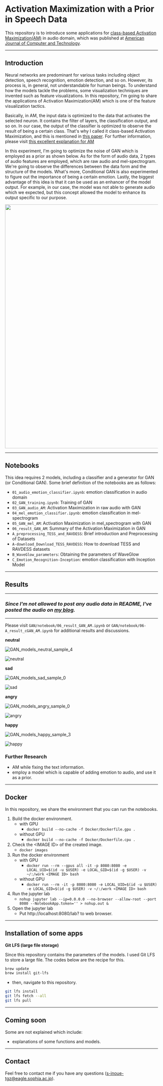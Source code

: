 # Activation Maximization with a Prior in Speech Data

This repository is to introduce some applications for [class-based Activation Maximization(AM)](https://arxiv.org/pdf/1312.6034.pdf) in audio domain, which was published at [American Journal of Computer and Technology](http://www.ajcst.org/article/303/10.11648.j.ajcst.20210403.13).

---
## Introduction

Neural networks are predominant for various tasks including object detection, speech recognition, emotion detection, and so on. However, its process is, in general, not understandable for human beings. To understand how the models tackle the problems, some visualization techniques are invented such as feature visualizations. In this repository, I'm going to share the applications of Activation Maximization(AM) which is one of the feature visualization tactics.

Basically, in AM, the input data is optimized to the data that activates the selected neuron. It contains the filter of layers, the classification output, and so on. In our case, the output of the classifier is optimized to observe the result of being a certain class. That's why I called it class-based Activation Maximization, and this is mentioned in [this paper](https://arxiv.org/pdf/1312.6034.pdf). For further information, please visit [this excellent explanation for AM](https://distill.pub/2017/feature-visualization/)

In this experiment, I'm going to optimize the noise of GAN which is employed as a prior as shown below. As for the form of audio data, 2 types of audio features are employed, which are raw audio and mel-spectrogram. We're going to observe the differences between the data form and the structure of the models. What's more, Conditional GAN is also experimented to figure out the importance of being a certain emotion. Lastly, the biggest advantage of this idea is that it can be used as an enhancer of the model output. For example, in our case, the model was not able to generate audio which we expected, but this concept allowed the model to enhance its output specific to our purpose.

<img src="./data/images/system.png" width="800">

---
## Notebooks
This idea requires 2 models, including a classifier and a generator for GAN (or Conditional GAN). Some brief definition of the notebooks are as follows:
- `01_audio_emotion_classifier.ipynb`: emotion classification in audio domain
- `02_GAN_training.ipynb`: Training of GAN
- `03_GAN_audio_AM`: Activation Maximization in raw audio with GAN
- `04_mel_emotion_classifier.ipynb`: emotion classification in mel-spectrogram
- `05_GAN_mel_AM`: Activation Maximization in mel_spectrogram with GAN
- `06_result_GAN_AM`: Summary of the Activation Maximization in GAN
- `A_preprocessing_TESS_and_RAVDESS`: Brief introduction and Preprocessing of Datasets
- `A-download_Download_TESS_RAVDESS`: How to download TESS and RAVDESS datasets
- `B_WaveGlow_parameters`: Obtaining the parameters of WaveGlow
- `C_Emotion_Recognition-Inception`: emotion classification with Inception Model

---
## Results
---
<!-- ### ***Since I'm not allowed to post any audio data in README, I've posted the audio on [my blog](https://shinshoji01.hatenablog.com/entry/results_audioAM_prior).*** -->

### ***Since I'm not allowed to post any audio data in README, I've posted the audio on [my blog](https://shinshoji01.hatenablog.com/entry/results_audioAM_prior).***

---
Please visit `GAN/notebook/06_result_GAN_AM.ipynb` or `GAN/notebook/06-A_result_cGAN_AM.ipynb` for additional results and discussions.

**neutral**

<!-- <img src="./data/results/images/GAN_models_neutral_sample_4.png" width="900"> -->
![GAN_models_neutral_sample_4](https://user-images.githubusercontent.com/28431328/106088166-c5ebf380-6168-11eb-9059-66b99cc68716.png)


<!-- ![neutral](./data/gif/neutral.gif) -->
![neutral](https://user-images.githubusercontent.com/28431328/106087788-0f880e80-6168-11eb-98f3-156b1279cc65.gif)


**sad**

<!-- <img src="./data/results/images/GAN_models_sad_sample_0.png" width="900"> -->
![GAN_models_sad_sample_0](https://user-images.githubusercontent.com/28431328/106088199-d8fec380-6168-11eb-8bff-5dae2fe9c4c1.png)

<!-- ![sad](./data/gif/sad.gif) -->
![sad](https://user-images.githubusercontent.com/28431328/106087817-20388480-6168-11eb-9f9b-8e88090c9a6d.gif)

**angry**

<!-- <img src="./data/results/images/GAN_models_angry_sample_0.png" width="900"> -->
![GAN_models_angry_sample_0](https://user-images.githubusercontent.com/28431328/106088206-db611d80-6168-11eb-92b1-25e21b26fb9b.png)

<!-- ![angry](./data/gif/angry.gif) -->
![angry](https://user-images.githubusercontent.com/28431328/106087395-41e53c00-6167-11eb-9598-7e12c827ca97.gif)

**happy**

<!-- <img src="./data/results/images/GAN_models_happy_sample_3.png" width="900"> -->
![GAN_models_happy_sample_3](https://user-images.githubusercontent.com/28431328/106088211-de5c0e00-6168-11eb-86d7-71e29534a9b9.png)

<!-- ![happy](./data/gif/happy.gif) -->
![happy](https://user-images.githubusercontent.com/28431328/106087751-fb441180-6167-11eb-93c1-a0cbe9237ffd.gif)

### Further Research
- AM while fixing the text information.
- employ a model which is capable of adding emotion to audio, and use it as a prior.


---
## Docker
In this repository, we share the environment that you can run the notebooks.
1. Build the docker environment.
    - with GPU
      - `docker build --no-cache -f Docker/Dockerfile.gpu .`
    - without GPU
      - `docker build --no-cache -f Docker/Dockerfile.cpu .`
2. Check the \<IMAGE ID\> of the created image.
    - `docker images`
3. Run the docker environment
    - with GPU
      - `docker run --rm --gpus all -it -p 8080:8080 -e LOCAL_UID=$(id -u $USER) -e LOCAL_GID=$(id -g $USER) -v ~/:/work <IMAGE ID> bash`
    - without GPU
      - `docker run --rm -it -p 8080:8080 -e LOCAL_UID=$(id -u $USER) -e LOCAL_GID=$(id -g $USER) -v ~/:/work <IMAGE ID> bash`
4. Run the jupyter lab
    - `nohup jupyter lab --ip=0.0.0.0 --no-browser --allow-root --port 8080 --NotebookApp.token='' > nohup.out &`
5. Open the jupyter lab
    - Put http://localhost:8080/lab? to web browser.

---
## Installation of some apps

**Git LFS (large file storage)**

Since this repository contains the parameters of the models. I used Git LFS to store a large file. The codes below are the recipe for this.

```bash
brew update
brew install git-lfs
```
- then, navigate to this repository.
```bash
git lfs install
git lfs fetch --all
git lfs pull
```

---
## Coming soon
Some are not explained which include:
- explanations of some functions and models.

---
## Contact
Feel free to contact me if you have any questions (<s-inoue-tgz@eagle.sophia.ac.jp>).
